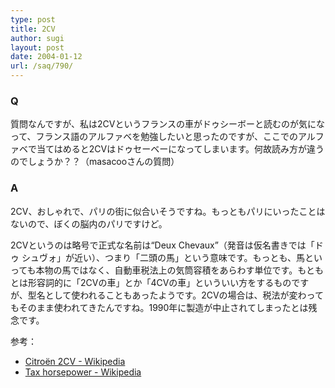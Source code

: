 ```yaml
---
type: post
title: 2CV
author: sugi
layout: post
date: 2004-01-12
url: /saq/790/
---
```

### Q 

質問なんですが、私は2CVというフランスの車がドゥシーボーと読むのが気になって、フランス語のアルファベを勉強したいと思ったのですが、ここでのアルファベで当てはめると2CVはドゥセーベーになってしまいます。何故読み方が違うのでしょうか？？（masacooさんの質問）

### A 

2CV、おしゃれで、パリの街に似合いそうですね。もっともパリにいったことはないので、ぼくの脳内のパリですけど。

2CVというのは略号で正式な名前は“Deux Chevaux”（発音は仮名書きでは「ドゥ シュヴォ」が近い）、つまり「二頭の馬」という意味です。もっとも、馬といっても本物の馬ではなく、自動車税法上の気筒容積をあらわす単位です。もともとは形容詞的に「2CVの車」とか「4CVの車」といういい方をするものですが、型名として使われることもあったようです。2CVの場合は、税法が変わってもそのまま使われてきたんですね。1990年に製造が中止されてしまったとは残念です。

参考：

  * <a href="http://en2.wikipedia.org/wiki/Citro%EBn_2CV" onclick="_gaq.push(['_trackEvent', 'outbound-article', 'http://en2.wikipedia.org/wiki/Citro%EBn_2CV', 'Citro&euml;n 2CV - Wikipedia']);" >Citro&euml;n 2CV - Wikipedia</a>
  * <a href="http://en2.wikipedia.org/wiki/Tax_horsepower" onclick="_gaq.push(['_trackEvent', 'outbound-article', 'http://en2.wikipedia.org/wiki/Tax_horsepower', 'Tax horsepower - Wikipedia']);" >Tax horsepower - Wikipedia</a>